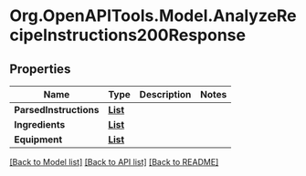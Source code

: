 # Org.OpenAPITools.Model.AnalyzeRecipeInstructions200Response

## Properties

Name | Type | Description | Notes
------------ | ------------- | ------------- | -------------
**ParsedInstructions** | [**List<AnalyzeRecipeInstructions200ResponseParsedInstructionsInner>**](AnalyzeRecipeInstructions200ResponseParsedInstructionsInner.md) |  | 
**Ingredients** | [**List<AnalyzeRecipeInstructions200ResponseIngredientsInner>**](AnalyzeRecipeInstructions200ResponseIngredientsInner.md) |  | 
**Equipment** | [**List<AnalyzeRecipeInstructions200ResponseIngredientsInner>**](AnalyzeRecipeInstructions200ResponseIngredientsInner.md) |  | 

[[Back to Model list]](../README.md#documentation-for-models) [[Back to API list]](../README.md#documentation-for-api-endpoints) [[Back to README]](../README.md)

